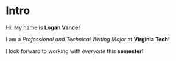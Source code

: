 <h1>Intro</h1>

Hi! My name is **Logan Vance!**

I am a *Professional and Technical Writing Major* at **Virginia Tech!**

I look forward to working with *everyone* this **semester!**